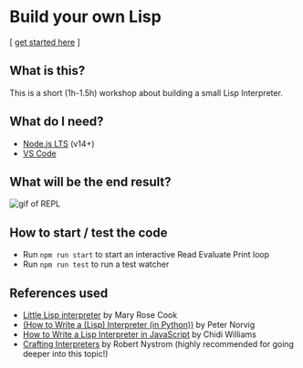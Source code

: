 # Build your own Lisp

[ [get started here](./workshop/001%20-%20A%20Lisp%20Calculator.md) ]

## What is this?

This is a short (1h-1.5h) workshop about building a small Lisp Interpreter.

## What do I need?

- [Node.js LTS](https://nodejs.org/en/) (v14+)
- [VS Code](https://code.visualstudio.com/)

## What will be the end result?

![gif of REPL](./)

## How to start / test the code

- Run `npm run start` to start an interactive Read Evaluate Print loop
- Run `npm run test` to run a test watcher

## References used

- [Little Lisp interpreter](https://maryrosecook.com/blog/post/little-lisp-interpreter) by Mary Rose Cook
- [(How to Write a (Lisp) Interpreter (in Python))](https://norvig.com/lispy.html) by Peter Norvig
- [How to Write a Lisp Interpreter in JavaScript](https://chidiwilliams.com/post/how-to-write-a-lisp-interpreter-in-javascript/) by Chidi Williams
- [Crafting Interpreters](https://craftinginterpreters.com/contents.html) by Robert Nystrom (highly recommended for going deeper into this topic!)
